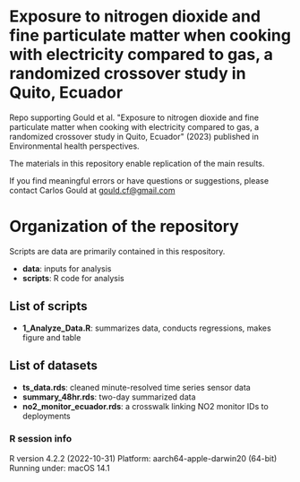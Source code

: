 # Exposure to nitrogen dioxide and fine particulate matter when cooking with electricity compared to gas, a randomized crossover study in Quito, Ecuador
Repo supporting Gould et al. "Exposure to nitrogen dioxide and fine particulate matter when cooking with electricity compared to gas, a randomized crossover study in Quito, Ecuador" (2023) published in Environmental health perspectives.

The materials in this repository enable replication of the main results. 

If you find meaningful errors or have questions or suggestions, please contact Carlos Gould at gould.cf@gmail.com

# Organization of the repository

Scripts are data are primarily contained in this respository.

- **data**: inputs for analysis
- **scripts**: R code for analysis

## List of scripts

- **1_Analyze_Data.R**: summarizes data, conducts regressions, makes figure and table

## List of datasets

- **ts_data.rds**: cleaned minute-resolved time series sensor data
- **summary_48hr.rds**: two-day summarized data
- **no2_monitor_ecuador.rds**: a crosswalk linking NO2 monitor IDs to deployments

### R session info
R version 4.2.2 (2022-10-31)
Platform: aarch64-apple-darwin20 (64-bit)
Running under: macOS 14.1
